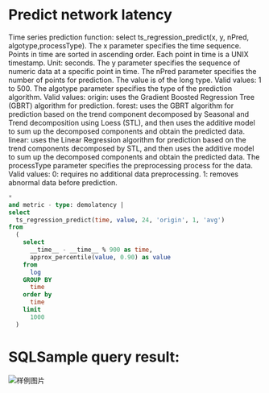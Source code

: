 # Predict network latency

Time series prediction function:
select ts_regression_predict(x, y, nPred, algotype,processType).
The x parameter specifies the time sequence. Points in time are sorted in ascending order. Each point in time is a UNIX timestamp. Unit: seconds.
The y parameter specifies the sequence of numeric data at a specific point in time.
The nPred parameter specifies the number of points for prediction. The value is of the long type. Valid values: 1 to 500.
The algotype parameter specifies the type of the prediction algorithm. Valid values: origin: uses the Gradient Boosted Regression Tree (GBRT) algorithm for prediction. forest: uses the GBRT algorithm for prediction based on the trend component decomposed by Seasonal and Trend decomposition using Loess (STL), and then uses the additive model to sum up the decomposed components and obtain the predicted data. linear: uses the Linear Regression algorithm for prediction based on the trend components decomposed by STL, and then uses the additive model to sum up the decomposed components and obtain the predicted data.
The processType parameter specifies the preprocessing process for the data. Valid values: 0: requires no additional data preprocessing. 1: removes abnormal data before prediction.

```SQL
*
and metric - type: demolatency |
select
  ts_regression_predict(time, value, 24, 'origin', 1, 'avg')
from
  (
    select
      __time__ - __time__ % 900 as time,
      approx_percentile(value, 0.90) as value
    from
      log
    GROUP BY
      time
    order by
      time
    limit
      1000
  )
```

# SQLSample query result:

![样例图片](http://slsconsole.oss-cn-hangzhou.aliyuncs.com/sql_sample/14%E7%BD%91%E7%BB%9C%E5%BB%B6%E6%97%B6%E9%A2%84%E6%B5%8B.jpg)
